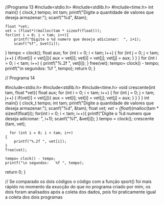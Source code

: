 //Programa 13
#include<stdio.h>
#include<stdlib.h>
#include<time.h>
int main() {
    clock_t tempo;
    int tam;
    printf("Digite a quantidade de valores que deseja armazenar:");
    scanf("%d", &tam);

    float *vet;
    vet = (float*)(malloc(tam * sizeof(float)));
    for(int i = 0; i < tam; i++){
        printf("Digite o %d numero que deseja adicionar:  ", i+1);
        scanf("%f", &vet[i]);
}
    tempo = clock();
    float aux;
    for (int i = 0; i < tam; i++)
    {
        for (int j = 0; j < tam; j++)
        {
            if(vet[i] < vet[j]){
                aux = vet[i];
                vet[i] = vet[j];
                vet[j] = aux;
            }
        }
    }
      for (int i = 0; i < tam; i++)
    {
        printf("%.2f ", vet[i]);
    }
    free(vet);
    tempo= clock() - tempo;
    printf("\n segundos:   %f ", tempo);
return 0;
}



// Programa 14



#include<stdio.h>
#include<stdlib.h>
#include<time.h>
void crescente(int tam, float *vet){
     float aux;
    for (int i = 0; i < tam; i++)
    {
        for (int j = 0; j < tam; j++)
        {
            if(vet[i] < vet[j]){
                aux = vet[i];
                vet[i] = vet[j];
                vet[j] = aux;
            }
        }
    }
}
int main() {
    clock_t tempo;
    int tam;
    printf("Digite a quantidade de valores que deseja armazenar:");
    scanf("%d", &tam); 
    float *vet;
    vet = (float*)(malloc(tam * sizeof(float)));
    for(int i = 0; i < tam; i++){
        printf("Digite o %d numero que deseja adicionar:  ", i+1);
        scanf("%f", &vet[i]);
}
    tempo = clock();
    crescente (tam, vet);
    
      for (int i = 0; i < tam; i++)
    {
        printf("%.2f ", vet[i]);
    }
    free(vet);

    tempo= clock() - tempo;
    printf("\n segundos:   %f ", tempo);
return 0;
}




// Se comparado os dois códigos o código com a função qsort() foi mais rápido no momento da exucção do que no programa criado por mim, os dois foram analisados após a coleta dos dados, pois foi praticamente igual a coleta dos dois programas

















